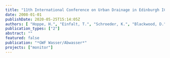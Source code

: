 ```yaml
---
title: "11th International Conference on Urban Drainage in Edinburgh ICUD – aktuelle Entwicklungen aus Forschung und Praxis – zwischen Kanalbetrieb und Klimawandel"
date: 2008-01-01
publishDate: 2020-05-25T15:14:05Z
authors: [ "Hoppe, H.", "Einfalt, T.", "Schroeder, K.", "Blackwood, D." ]
publication_types: ["2"]
abstract: ""
featured: false
publication: "*GWF Wasser/Abwasser*"
projects: ["monitor"]
---
```


